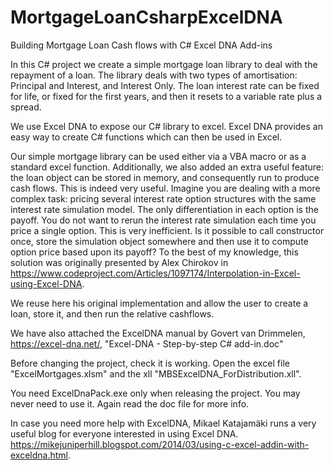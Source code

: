 # MortgageLoanCsharpExcelDNA 
Building Mortgage Loan Cash flows with C# Excel DNA Add-ins

In this C# project we create a simple mortgage loan library to deal with the repayment of a loan. The library deals with two types of amortisation: Principal and Interest, and Interest Only. The loan interest rate can be fixed for life, or fixed for the first years, and then it resets to a variable rate plus a spread.

We use Excel DNA to expose our C# library to excel. Excel DNA provides an easy way to create C# functions which can then be used in Excel.

Our simple mortgage library can be used either via a VBA macro or as a standard excel function. Additionally, we also added an extra useful feature: the loan object can be stored in memory, and consequently run to produce cash flows. This is indeed very useful. Imagine you are dealing with a more complex task: pricing several interest rate option structures with the same interest rate simulation model. The only differentiation in each option is the payoff. You do not want to rerun the interest rate simulation each time you price a single option. This is very inefficient. Is it possible to call constructor once, store the simulation object somewhere and then use it to compute option price based upon its payoff? To the best of my knowledge, this solution was originally presented by Alex Chirokov in https://www.codeproject.com/Articles/1097174/Interpolation-in-Excel-using-Excel-DNA.

We reuse here his original implementation and allow the user to create a loan, store it, and then run the relative cashflows.

We have also attached the ExcelDNA manual by Govert van Drimmelen, https://excel-dna.net/, "Excel-DNA - Step-by-step C# add-in.doc"

Before changing the project, check it is working. Open the excel file "ExcelMortgages.xlsm" and the xll "MBSExcelDNA_ForDistribution.xll". 

You need ExcelDnaPack.exe only when releasing the project. You may never need to use it. Again read the doc file for more info.

In case you need more help with ExcelDNA, Mikael Katajamäki runs a very useful blog for everyone interested in using Excel DNA. https://mikejuniperhill.blogspot.com/2014/03/using-c-excel-addin-with-exceldna.html.
